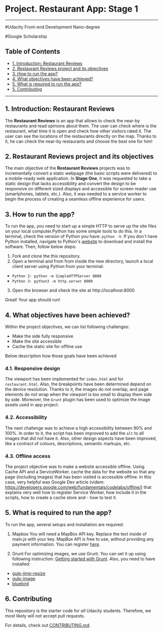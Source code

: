 # Project. Restaurant App: Stage 1

---
#Udacity Front-end Development Nano-degree

#Google Scholarship

## Table of Contents

* [1. Introduction: Restaurant Reviews](#introduction)
* [2. Restaurant Reviews project and its objectives](#objectives)
* [3. How to run the app?](#howtorun)
* [4. What objectives have been achieved?](#objectivesachievement)
* [5. What is required to run the app?](#requirements)
* [5. Contributing](#contributing)

---

## 1. Introduction: Restaurant Reviews

The **Restaurant Reviews** is an app that allows to check the near-by restaurants and read opinions about them. The user can check where is the restaurant, what time it is open and check how other visitors rated it. The user can see the locations of the restaurants directly on the map. Thanks to it, he can check the near-by restaurants and choose the best one for him!

## 2. Restaurant Reviews project and its objectives
The main objective of the **Restaurant Reviews** projects was to incrementally convert a static webpage (the basic scripts were delivered) to a mobile-ready web application. In **Stage One**, it was requested to take a static design that lacks accessibility and convert the design to be responsive on different sized displays and accessible for screen reader use (smartphones, tablets, etc.). Also, it was needed to a service worker to begin the process of creating a seamless offline experience for users.

## 3. How to run the app?
To run the app, you need to start up a simple HTTP to serve up the site files on your local computer.Python has some simple tools to do this. In a terminal, check the version of Python you have: `python -V`. If you don´t have Python installed, navigate to Python's [website](https://www.python.org/) to download and install the software. Then, follow below steps:
1. Fork and clone the this repository.
2. Open a terminal and from from inside the new directory, launch a local client server using Python from your terminal:
* `Python 2: python -m SimpleHTTPServer 8000`
* `Python 3: python3 -m http.server 8000`
3. Open the browser and check the site at http://localhost:8000

Great! Your app should run!

## 4. What objectives have been achieved?
Within the project objectives, we can list following challenges:
* Make the side fully responsive
* Make the site accessible
* Cache the static site for offline use

Below description how those goals have been achieved

### 4.1. Responsive design
The viewport has been implemented for `index.html` and for `restaurant.html`. Also, the breakpoints have been determined depend on the device resolution. Thanks to it, the images do not overlap, and page elements do not wrap when the viewport is too small to display them side by side. Moreover, the `Grunt` plugin has been used to optimize the image assets used in  app project.

### 4.2. Accessibility
The next challenge was to achieve a high accessibility between 90% and 100%. In order to it, the script has been improved to add the `alt` to all images that did not have it. Also, other design aspects have been improved, like a contract of colours, descriptions, semantic markups, etc.

### 4.3. Offline access
The project objective was to make a website accessible offline. Using Cache API and a ServiceWorker, cache the data for the website so that any page (including images) that has been visited is accessible offline. In this case, very helpful was Google Dev article (videm: https://developers.google.com/web/fundamentals/codelabs/offline/) that explains very well how to register Service Worker, how include it in the scripts, how to create a cache store and - how to test it.

## 5. What is required to run the app?
To run the app, several setups and installation are required:

1. Mapbox
You will need a MapBox API key. Replace the text <your MAPBOX API KEY HERE>inside of main.js with your key. MapBox API is free to use, without providing any payment information. You can register [here](www.mapbox.com).

2. Grunt
For optimizing images, we use Grunt. You can set it up using following instruction: [Getting started with Grunt](https://gruntjs.com/getting-started). Also, you need to have installed:
* [gulp-jimp-resize](https://www.npmjs.com/package/gulp-jimp-resize)
* [gulp-image](https://www.npmjs.com/package/gulp-image)
* [bluebird](https://www.npmjs.com/package/bluebird)

## 6. Contributing

This repository is the starter code for _all_ Udacity students. Therefore, we most likely will not accept pull requests.

For details, check out [CONTRIBUTING.md](CONTRIBUTING.md).

